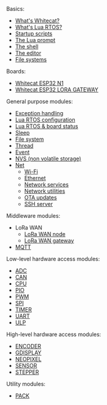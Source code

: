 Basics:

* [What's Whitecat?](https://github.com/whitecatboard/Lua-RTOS-ESP32/wiki/What's-Whitecat%3F)
* [What's Lua RTOS?](https://github.com/whitecatboard/Lua-RTOS-ESP32/wiki/What's-Lua-RTOS%3F)
* [Startup scripts](https://github.com/whitecatboard/Lua-RTOS-ESP32/wiki/Startup-scripts)
* [The Lua prompt](https://github.com/whitecatboard/Lua-RTOS-ESP32/wiki/The-Lua-prompt)
* [The shell](https://github.com/whitecatboard/Lua-RTOS-ESP32/wiki/The-shell)
* [The editor](https://github.com/whitecatboard/Lua-RTOS-ESP32/wiki/The-editor)
* [File systems](https://github.com/whitecatboard/Lua-RTOS-ESP32/wiki/File-systems)

Boards:

* [Whitecat ESP32 N1](https://github.com/whitecatboard/Lua-RTOS-ESP32/wiki/Whitecat-ESP32-N1)
* [Whitecat ESP32 LORA GATEWAY](https://github.com/whitecatboard/Lua-RTOS-ESP32/wiki/Whitecat-ESP32-LORA-GATEWAY)

General purpose modules:

* [Exception handling](https://github.com/whitecatboard/Lua-RTOS-ESP32/wiki/Exception-handling)
* [Lua RTOS configuration](https://github.com/whitecatboard/Lua-RTOS-ESP32/wiki/Lua-RTOS-configuration)
* [Lua RTOS & board status](https://github.com/whitecatboard/Lua-RTOS-ESP32/wiki/Lua-RTOS-&-board-status)
* [Sleep](https://github.com/whitecatboard/Lua-RTOS-ESP32/wiki/Sleep)
* [File system](https://github.com/whitecatboard/Lua-RTOS-ESP32/wiki/File-system)
* [Thread](https://github.com/whitecatboard/Lua-RTOS-ESP32/wiki/Thread-Module)
* [Event](https://github.com/whitecatboard/Lua-RTOS-ESP32/wiki/EVENT-module)
* [NVS (non volatile storage)](https://github.com/whitecatboard/Lua-RTOS-ESP32/wiki/NVS-Module)
* [Net](https://github.com/whitecatboard/Lua-RTOS-ESP32/wiki/Net-Module)
   * [Wi-Fi](https://github.com/whitecatboard/Lua-RTOS-ESP32/wiki/Net-module#wi-fi)
   * [Ethernet](https://github.com/whitecatboard/Lua-RTOS-ESP32/wiki/Net-module#ethernet)
   * [Network services](https://github.com/whitecatboard/Lua-RTOS-ESP32/wiki/Network-services)
   * [Network utilities](https://github.com/whitecatboard/Lua-RTOS-ESP32/wiki/Network-utilities)
   * [OTA updates](https://github.com/whitecatboard/Lua-RTOS-ESP32/wiki/OTA-updates)
   * [SSH server](https://github.com/whitecatboard/Lua-RTOS-ESP32/wiki/SSH-server)

Middleware modules:

* LoRa WAN
   * [LoRa WAN node](https://github.com/whitecatboard/Lua-RTOS-ESP32/wiki/LoRa-WAN-node-module)
   * [LoRa WAN gateway](https://github.com/whitecatboard/Lua-RTOS-ESP32/wiki/LoRa-WAN-gateway-module)
* [MQTT](https://github.com/whitecatboard/Lua-RTOS-ESP32/wiki/MQTT-module)

Low-level hardware access modules:

* [ADC](https://github.com/whitecatboard/Lua-RTOS-ESP32/wiki/ADC-Module)
* [CAN](https://github.com/whitecatboard/Lua-RTOS-ESP32/wiki/CAN-module)
* [CPU](https://github.com/whitecatboard/Lua-RTOS-ESP32/wiki/CPU-module)
* [PIO](https://github.com/whitecatboard/Lua-RTOS-ESP32/wiki/PIO-Module)
* [PWM](https://github.com/whitecatboard/Lua-RTOS-ESP32/wiki/PWM-Module)
* [SPI](https://github.com/whitecatboard/Lua-RTOS-ESP32/wiki/SPI-Module)
* [TIMER](https://github.com/whitecatboard/Lua-RTOS-ESP32/wiki/TIMER-module)
* [UART](https://github.com/whitecatboard/Lua-RTOS-ESP32/wiki/UART-Module)
* [ULP](https://github.com/whitecatboard/Lua-RTOS-ESP32/wiki/ULP-Module)

High-level hardware access modules:

* [ENCODER](https://github.com/whitecatboard/Lua-RTOS-ESP32/wiki/ENCODER-module)
* [GDISPLAY](https://github.com/whitecatboard/Lua-RTOS-ESP32/wiki/GDISPLAY-module)
* [NEOPIXEL](https://github.com/whitecatboard/Lua-RTOS-ESP32/wiki/NEOPIXEL-module)
* [SENSOR](https://github.com/whitecatboard/Lua-RTOS-ESP32/wiki/Sensor-module)
* [STEPPER](https://github.com/whitecatboard/Lua-RTOS-ESP32/wiki/STEPPER-module)

Utility modules:
* [PACK](https://github.com/whitecatboard/Lua-RTOS-ESP32/wiki/Pack-module)
